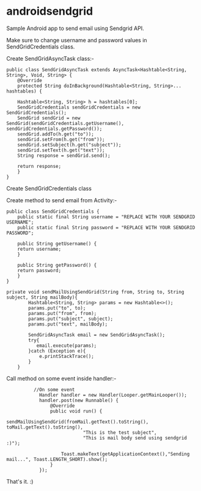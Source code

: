 # androidsendgrid
Sample Android app to send email using Sendgrid API.

Make sure to change username and password values in SendGridCredentials class.

Create SendGridAsyncTask class:-

    public class SendGridAsyncTask extends AsyncTask<Hashtable<String, String>, Void, String> {
        @Override
        protected String doInBackground(Hashtable<String, String>... hashtables) {

        Hashtable<String, String> h = hashtables[0];
        SendGridCredentials sendGridCredentials = new SendGridCredentials();
        SendGrid sendGrid = new SendGrid(sendGridCredentials.getUsername(), sendGridCredentials.getPassword());
        sendGrid.addTo(h.get("to"));
        sendGrid.setFrom(h.get("from"));
        sendGrid.setSubject(h.get("subject"));
        sendGrid.setText(h.get("text"));
        String response = sendGrid.send();

        return response;
        }
    }

Create SendGridCredentials class

Create method to send email from Activity:-

    public class SendGridCredentials {
        public static final String username = "REPLACE WITH YOUR SENDGRID USERNAME";
        public static final String password = "REPLACE WITH YOUR SENDGRID PASSWORD";

        public String getUsername() {
        return username;
        }

        public String getPassword() {
        return password;
        }
    }

    private void sendMailUsingSendGrid(String from, String to, String subject, String mailBody){
            Hashtable<String, String> params = new Hashtable<>();
            params.put("to", to);
            params.put("from", from);
            params.put("subject", subject);
            params.put("text", mailBody);

            SendGridAsyncTask email = new SendGridAsyncTask();
            try{
               email.execute(params);
            }catch (Exception e){
                e.printStackTrace();
            }
        }
    
Call method on some event inside handler:-

              //On some event
                Handler handler = new Handler(Looper.getMainLooper());
                handler.post(new Runnable() {
                    @Override
                    public void run() {
                        sendMailUsingSendGrid(fromMail.getText().toString(), toMail.getText().toString(),
                                "This is the test subject",
                                "This is mail body send using sendgrid :)");

                        Toast.makeText(getApplicationContext(),"Sending mail...", Toast.LENGTH_SHORT).show();
                    }
                });
                
  That's it. :)




